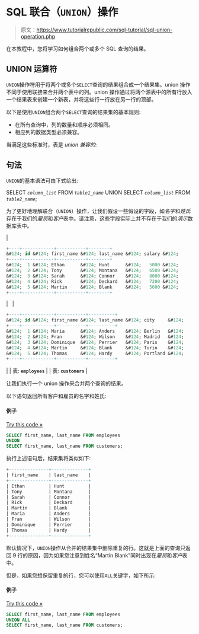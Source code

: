 # SQL 联合（`UNION`）操作

> 原文：<https://www.tutorialrepublic.com/sql-tutorial/sql-union-operation.php>

在本教程中，您将学习如何组合两个或多个 SQL 查询的结果。

## UNION 运算符

`UNION`操作符用于将两个或多个`SELECT`查询的结果组合成一个结果集。union 操作不同于使用联接来合并两个表中的列。union 操作通过将两个源表中的所有行放入一个结果表来创建一个新表，并将这些行一行放在另一行的顶部。

以下是使用`UNION`组合两个`SELECT`查询的结果集的基本规则:

*   在所有查询中，列的数量和顺序必须相同。
*   相应列的数据类型必须兼容。

当满足这些标准时，表是 *union 兼容的*:

## 句法

`UNION`的基本语法可由下式给出:

SELECT *`column_list`* FROM *`table1_name`*
UNION SELECT *`column_list`* FROM *`table2_name`*;

为了更好地理解联合（`UNION`）操作，让我们假设一些假设的字段，如*名字*和*姓氏*存在于我们的*雇员*和*客户*表中。请注意，这些字段实际上并不存在于我们的*演示*数据库表中。

| 

```sql
+----+------------+-----------+--------+
&#124; id &#124; first_name &#124; last_name &#124; salary &#124;
+----+------------+-----------+--------+
&#124;  1 &#124; Ethan      &#124; Hunt      &#124;   5000 &#124;
&#124;  2 &#124; Tony       &#124; Montana   &#124;   6500 &#124;
&#124;  3 &#124; Sarah      &#124; Connor    &#124;   8000 &#124;
&#124;  4 &#124; Rick       &#124; Deckard   &#124;   7200 &#124;
&#124;  5 &#124; Martin     &#124; Blank     &#124;   5600 &#124;
+----+------------+-----------+--------+

```

 |   | 

```sql
+----+------------+-----------+----------+
&#124; id &#124; first_name &#124; last_name &#124; city     &#124;
+----+------------+-----------+----------+
&#124;  1 &#124; Maria      &#124; Anders    &#124; Berlin   &#124;
&#124;  2 &#124; Fran       &#124; Wilson    &#124; Madrid   &#124;
&#124;  3 &#124; Dominique  &#124; Perrier   &#124; Paris    &#124;
&#124;  4 &#124; Martin     &#124; Blank     &#124; Turin    &#124;
&#124;  5 &#124; Thomas     &#124; Hardy     &#124; Portland &#124;
+----+------------+-----------+----------+

```

 |
| 表: **`employees`** |  | 表: **`customers`** |

让我们执行一个 union 操作来合并两个查询的结果。

以下语句返回所有客户和雇员的名字和姓氏:

#### 例子

[Try this code »](javascript:void(0); "Not Supported in Web SQL")

```sql
SELECT first_name, last_name FROM employees 
UNION
SELECT first_name, last_name FROM customers;
```

执行上述语句后，结果集将类似如下:

```sql
+---------------+--------------+
| first_name    | last_name    |
+---------------+--------------+
| Ethan         | Hunt         |
| Tony          | Montana      |
| Sarah         | Connor       |
| Rick          | Deckard      |
| Martin        | Blank        |
| Maria         | Anders       |
| Fran          | Wilson       |
| Dominique     | Perrier      |
| Thomas        | Hardy        |
+---------------+--------------+

```

默认情况下，`UNION`操作从合并的结果集中删除重复的行。这就是上面的查询只返回 9 行的原因，因为如果您注意到姓名“Martin Blank”同时出现在*雇员*和*客户*表中。

但是，如果您想保留重复的行，您可以使用`ALL`关键字，如下所示:

#### 例子

[Try this code »](javascript:void(0); "Not Supported in Web SQL")

```sql
SELECT first_name, last_name FROM employees 
UNION ALL
SELECT first_name, last_name FROM customers;
```